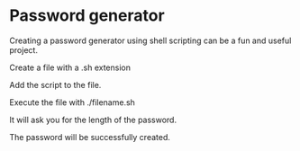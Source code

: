 
# Password generator

Creating a password generator using shell scripting can be a fun and useful project.

Create a file with a .sh extension 

Add the script to the file.


Execute the file with ./filename.sh

It will ask you for the length of the password.

The password will be successfully created.
